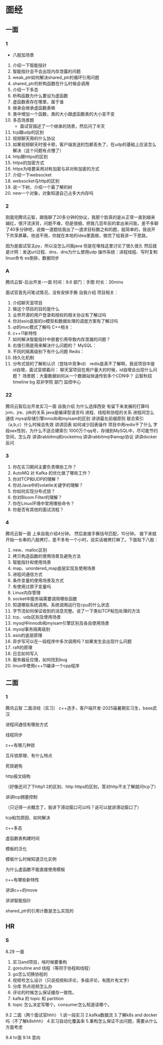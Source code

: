 # 面经

## 一面

### 1

- 八股加场景

1. 介绍一下智能指针
2. 智能指针会不会出现内存泄露的问题
3. weak_ptr如何解决shared_ptr的循环引用问题
4. shared_ptr的析构函数在什么时候会调用
5. 介绍一下多态
6. 析构函数为什么要设为虚函数
7. 虚函数表存在哪里，属于谁
8. 继承会继承虚函数表嘛
9. 类中增加一个函数，类的大小跟虚函数表的大小变不变
10. 多态场景题
    - 面试官描述了一个继承的场景，然后问了半天
11. tcp跟udp的区别
12. 视频聊天用的什么协议
13. 如果视频聊天时很卡顿，客户端发送的包都丢失了，在udp的基础上应该怎么解决（这个问题有点懵了）
14. http跟https的区别
15. https的加密方式
16. https为啥要采用对称加密与非对称加密的方式
17. 介绍一下websocket
18. websocket与http的区别
19. 说一下树，介绍一个最了解的树
20. new一个对象，对象知道自己占多大内存吗

### 2

刚面完腾讯云智，跟我聊了20多分钟的协议，我那个脸真的是从正常一直到越来越红，很汗流浃背，问题不难，但是很细，把我几百年前的拿出来问我，差不多聊了40多分钟吧，说做一道题给我出了一道求目标数之和的题，挺简单的，我说开下共享屏幕，他说不用，你就在本地的idea里面做，做完了给我讲一下思路，

因为是面试官主py，所以没怎么问我java
但是在堆栈这里讨论了很久很久
然后就是计网：发送url过程、dns、dns为什么使用udp
操作系统：进程线程、写时复制
linux命令
es倒排，数据同步

### A

腾讯云智-后台开发-一面
时间：9.6
部门：手图
时长：30mins

面试官首先问笔试情况，没有安排手撕
自我介绍
项目相关：
1. 介绍聊天室项目
2. 做这个项目的目的是什么
3. 业界开源的用户登录和授权的相关协议有了解过吗
4. 你对asio底层的io模型和数据处理的调度方案有了解过吗
5. qt的mvc模式了解吗
C++相关：
1. c++11新特性
2. 如何解决智能指针中嵌套引用导致内存泄漏的问题？
3. 右值引用是用来解决什么问题的？
MySQL：
1. 不同的隔离级别下有什么问题
Redis：
1. 持久化机制
2. 分布式锁的了解和认识（登陆中竞争id）
redis是真不了解啊，我说项目中是id自增，面试官顺着问：
聊天室项目在用户量大的时候，id自增会出现什么问题？
场景题：大量数据如何从一个数据站快速传到多个CDN中？
云智秋招 timeline
bg 双非学院
部门 监控中心

### 22

腾讯云智后台开发实习一面
自我介绍
为什么选择西安
有留下来发展的打算吗
jvm、jre、jdk的关系
java是编译型语言吗
进程、线程和协程的关系
进程间怎么通信
mysql存储引擎innodb和myisam的区别
讲讲最左前缀原则
联合索引（a,b,c）什么时候会失效
讲讲回表
如何减少回表操作
项目中用redis干了什么
字段sex性别，为什么不适合建索引
1000万个qq号，存储到MySQL中，尽可能节约空间，怎么存
讲讲rabbitmq和rocketmq
讲讲rabbitmq中amqp协议
讲讲docker
反问

### 3

1. 你在实习期间主要负责哪些工作？
2. AutoMQ 对 Kafka 的优化做了哪些工作？
3. 你对TCP和UDP的理解？
4. 你对Java中的volatile关键字的理解？
5. 你如何实现分布式锁？
6. 你对Bloom Filter的理解？
7. 你在Linux环境中常用哪些命令？
8. 你是否有其他的面试流程？

### 4

腾讯云智一面
上来自我介绍4分钟。
然后直接手撕括号匹配，10分钟。
接下来就开始一长串的八股拷打，差不多有一个小时，说实话被拷打麻了。下面贴下八股：

1. new、malloc区别
2. 拷贝构造函数的使用场景及避免方法
3. 智能指针和使用场景
4. map、unordered_map底层实现及使用场景
5. 进程间通信方式
6. 条件变量的使用场景及方式
7. 有使用过原子变量吗
8. Linux内存管理
9. socket中服务端需要调用哪些函数
10. 知道哪些系统调用。系统调用运行在cpu的什么状态
11. 字节流如何保证收到的消息完整。说了一下类似TCP粘包处理的方法
12. tcp、udp区别及使用场景
13. mysql中innodb和myisam引擎区别及各自使用场景
14. mysql事务隔离级别
15. asio的底层原理
16. 异步写可以在一段程序中多次调用吗？如果发生会出现什么问题
17. raft的原理
18. 日志如何写入
19. 服务器反应慢，如何找到bug
20. linux中使用c++11编译一个cpp程序

## 二面

### 1

腾讯云智 二面凉经（实习）
c++选手，客户端开发-2025届暑期实习生，base武汉

进程间通信有哪些方式

线程同步

c++有哪几种锁

互斥锁原理、有什么特点

死锁避免

http报文结构

（好像还问了下http1 2的区别、http https的区别，答对http不太了解就问tcp了）

讲讲tcp拥塞控制

（只记得一点概念了，我讲下滑动窗口可以吗？说可以就讲滑动窗口了）

tcp粘包原因、如何解决

c++多态

虚函数表构建时间

模板的泛化

模板什么时候知道泛化实例

为什么虚函数不能直接使用模板

c++有哪些新特性

讲讲c++的move

讲讲智能指针

shared_ptr的引用计数是怎么实现的

## HR

### S

8.29 一面
1. 实习and项目，啥时候要重构
2. goroutine and 线程（等同于协程和线程）
3. go怎么切换协程的
4. 视频号怎么设计（只说视频和评论，多级评论，有图片有文字）
5. 分库 热点视频怎么办
6. 评论的时候怎么保证缓存一致性。
7. kafka 的 topic 和 partition
8. topic 怎么决定写哪个。consumer怎么知道读哪个。

9.2    二面（两个面试官hhh）
1.说一段实习
2.kafka数据流
3.了解k8s and docker吗（不了解k8shhh）
4.实习自动化覆盖率
5.重构怎么保证不出问题，需要从什么方面考虑

9.4   hr面
9.14 意向

